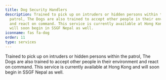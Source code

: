 ```yaml
---
title: Dog Security Handlers
description: Trained to pick up on intruders or hidden persons within the
  patrol, The Dogs are also trained to accept other people in their environment
  and react on command. This service is currently available at Hong Kong and
  will soon begin in SSGF Nepal as well.
iconname: fas fa-dog
order: 11
type: services
---
```

Trained to pick up on intruders or hidden persons within the patrol, The Dogs are also trained to accept other people in their environment and react on command. This service is currently available at Hong Kong and will soon begin in SSGF Nepal as well.